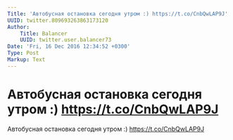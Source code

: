 ```yaml
---
Title: 'Автобусная остановка сегодня утром :) https://t.co/CnbQwLAP9J'
UUID: twitter.809693263863173120
Author:
    Title: Balancer
    UUID: twitter.user.balancer73
Date: 'Fri, 16 Dec 2016 12:34:52 +0300'
Type: Post
Markup: Text
---
```


# Автобусная остановка сегодня утром :) https://t.co/CnbQwLAP9J

Автобусная остановка сегодня утром :)
https://t.co/CnbQwLAP9J